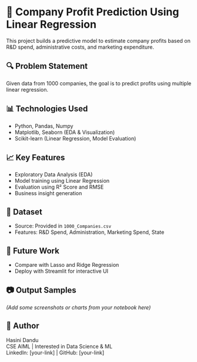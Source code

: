 # 🧠 Company Profit Prediction Using Linear Regression

This project builds a predictive model to estimate company profits based on R&D spend, administrative costs, and marketing expenditure.

## 🔍 Problem Statement
Given data from 1000 companies, the goal is to predict profits using multiple linear regression.

## 📊 Technologies Used
- Python, Pandas, Numpy
- Matplotlib, Seaborn (EDA & Visualization)
- Scikit-learn (Linear Regression, Model Evaluation)

## 📈 Key Features
- Exploratory Data Analysis (EDA)
- Model training using Linear Regression
- Evaluation using R² Score and RMSE
- Business insight generation

## 📁 Dataset
- Source: Provided in `1000_Companies.csv`
- Features: R&D Spend, Administration, Marketing Spend, State

## 🚀 Future Work
- Compare with Lasso and Ridge Regression
- Deploy with Streamlit for interactive UI

## 📷 Output Samples
*(Add some screenshots or charts from your notebook here)*

## 💼 Author
Hasini Dandu  
CSE AIML | Interested in Data Science & ML  
LinkedIn: [your-link] | GitHub: [your-link]
